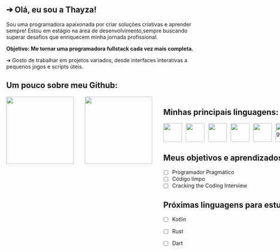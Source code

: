 ## ➔ Olá, eu sou a Thayza!

Sou uma programadora apaixonada por criar soluções criativas e aprender sempre! 
Estou em estágio na área de desenvolvimento,sempre buscando superar desafios que enriquecem minha jornada profissional.
<p/>
    
**Objetivo: Me tornar uma programadora fullstack cada vez mais completa.**
<p/>
➔ Gosto de trabalhar em projetos variados, desde interfaces interativas a pequenos jogos e scripts úteis.

## Um pouco sobre meu Github:
<div style="display: flex; gap: 30px;">
<img height="180" src="https://github-readme-stats.vercel.app/api?username=ThayzaMaciel&theme=midnight-purple&show_icons=true"/>
<img height="180" src="https://github-readme-stats.vercel.app/api/top-langs/?username=ThayzaMaciel&layout=compact&theme=midnight-purple&"/>
<div/>

## Minhas principais linguagens:
<div style="display: flex; gap: 10px;">
    <img src="https://cdn-icons-png.flaticon.com/128/1051/1051277.png" width="50" height="50" /> 
    <img src="https://cdn-icons-png.flaticon.com/128/732/732190.png" width="50" height="50" /> 
    <img src="https://cdn-icons-png.flaticon.com/128/5968/5968292.png" width="50" height="50" /> 
    <img src="https://cdn-icons-png.flaticon.com/128/14929/14929345.png" width="50" height="50" /> 
    <img src="https://cdn-icons-png.flaticon.com/128/919/919836.png" width="50" height="50" />
    <img src="https://github.com/user-attachments/assets/18548223-4a4f-4912-9852-c163155b2265" width="50" height="50" alt="image" />
    <img alt="image" src="https://github.com/user-attachments/assets/c446be3d-aeef-40c3-a246-243ceb81ba94" width="50" height="50"  />
    <img src="https://webimages.mongodb.com/_com_assets/cms/kuyjcnyx8tghdv3ya-stacked_white.svg?auto=format%252Ccompress" width="50" height="50" alt="image"  />
</div>

## Meus objetivos e aprendizados:

- [ ] Programador Pragmático
- [ ] Código limpo
- [ ] Cracking the Coding Interview
      
## Próximas linguagens para estudar:

- [ ] Kotlin
- [ ] Rust
- [ ] Dart


<!--
**ThayzaMaciel/ThayzaMaciel** is a ✨ _special_ ✨ repository because its `README.md` (this file) appears on your GitHub profile.

Here are some ideas to get you started:

- 🔭 I’m currently working on ...
- 🌱 I’m currently learning ...
- 👯 I’m looking to collaborate on ...
- 🤔 I’m looking for help with ...
- 💬 Ask me about ...
- 📫 How to reach me: ...
- 😄 Pronouns: ...
- ⚡ Fun fact: ...
-->
